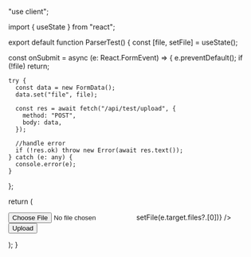"use client";

import { useState } from "react";

export default function ParserTest() {
const [file, setFile] = useState<File>();

const onSubmit = async (e: React.FormEvent<HTMLFormElement>) => {
e.preventDefault();
if (!file) return;

    try {
      const data = new FormData();
      data.set("file", file);

      const res = await fetch("/api/test/upload", {
        method: "POST",
        body: data,
      });

      //handle error
      if (!res.ok) throw new Error(await res.text());
    } catch (e: any) {
      console.error(e);
    }

};

return (
<main>
<form onSubmit={onSubmit}>
<input
type="file"
name="file"
onChange={(e) => setFile(e.target.files?.[0])}
/>
<input type="submit" value="Upload" />
</form>
</main>
);
}
